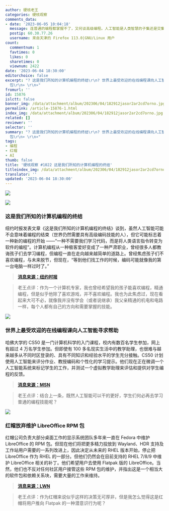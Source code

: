 ```yaml
---
author: 硬核老王
categories: 硬核观察
comments_data:
- date: '2023-06-05 10:04:18'
  message: 连普通的编程都掌握不了，又何谈高级编程。人工智能是人类智慧的子集还是交集亦或超集？
  postip: 60.30.77.26
  username: 来自天津的 Firefox 113.0|GNU/Linux 用户
count:
  commentnum: 1
  favtimes: 0
  likes: 0
  sharetimes: 0
  viewnum: 2422
date: '2023-06-04 18:30:00'
editorchoice: false
excerpt: "? 这是我们所知的计算机编程的终结\r\n? 世界上最受欢迎的在线编程课向人工智能寻求帮助\r\n? 红帽放弃维护 LibreOffice RPM
  包\r\n» \r\n»"
fromurl: ''
id: 15876
islctt: false
banner_img: /data/attachment/album/202306/04/182912jasor2ar2cd7orno.jpg
permalink: /article-15876-1.html
index_img: /data/attachment/album/202306/04/182912jasor2ar2cd7orno.jpg
related: []
reviewer: ''
selector: ''
summary: "? 这是我们所知的计算机编程的终结\r\n? 世界上最受欢迎的在线编程课向人工智能寻求帮助\r\n? 红帽放弃维护 LibreOffice RPM
  包\r\n» \r\n»"
tags:
- 编程
- 红帽
- AI
thumb: false
title: '硬核观察 #1022 这是我们所知的计算机编程的终结'
titleindex_img: /data/attachment/album/202306/04/182912jasor2ar2cd7orno.jpg
translator: ''
updated: '2023-06-04 18:30:00'
---
```


![](/data/attachment/album/202306/04/182912jasor2ar2cd7orno.jpg)


![](/data/attachment/album/202306/04/182924nppl7ejok758p7a7.jpg)


### 这是我们所知的计算机编程的终结


纽约时报发表文章《这是我们所知的计算机编程的终结》谈到，虽然人工智能可能不会意味着编程的结束（世界仍然需要具有高级编码技能的人），但它可能标志着一种新的编程的开始 ——“一种不需要我们学习代码，而是将人类语言指令转变为软件的编程”。计算机编程从一种极客爱好变成了一种严肃职业，曾经很多人都教诲孩子们去学习编程，但编程一直在走向越来越简单的道路上。曾经焦虑孩子们不喜欢编程，与未来脱节，但现在，“等到他们找工作的时候，编码可能就像我的第一台电脑一样过时了。”



> 
> **[消息来源：纽约时报](https://www.nytimes.com/2023/06/02/opinion/ai-coding.html)**
> 
> 
> 



> 
> 老王点评：作为一个计算机专家，我也曾经希望我的孩子能喜欢编程，精通编程，但是似乎他除了喜欢游戏，并不喜欢编程。我也为此焦虑过，现在看起来大可不必，就像我并没有学会（或者说继承）我父亲精通的机电和电路一样，每个人都有自己的方向和需要掌握的技能。
> 
> 
> 


![](/data/attachment/album/202306/04/182950yg6rr63436h6h63r.jpg)


### 世界上最受欢迎的在线编程课向人工智能寻求帮助


哈佛大学的 CS50 是一门计算机科学的入门课程，校内有数百名学生参加，网上有超过 4 万名学生参加。但即使有 100 多名现实生活中的教学助理，也很难与越来越多从不同时区登录的、具有不同知识和经验水平的学生充分接触。CS50 计划使用人工智能来评分作业、教授编码和个性化的学习提示。他们现在正在微调一个人工智能系统来标记学生的工作，并测试一个虚拟教学助理来评估和提供对学生编程的反馈。



> 
> **[消息来源：MSN](https://www.msn.com/en-ae/news/national/why-the-world-s-most-popular-online-computer-class-is-relying-on-ai-for-help/ar-AA1c4ogB)**
> 
> 
> 



> 
> 老王点评：结合上一条，既然人工智能可以干的更好，学生们何必再去学习普通的编程技能呢？
> 
> 
> 


![](/data/attachment/album/202306/04/183005f0iseu60su6intx0.jpg)


### 红帽放弃维护 LibreOffice RPM 包


红帽公司负责大部分桌面工作的显示系统团队多年来一直在 Fedora 中维护 LibreOffice 的 RPM 包。但现在他们将把更多精力投放到 Wayland、HDR 支持及工作站用户需要的一系列改进上，因此决定从未来的 RHEL 版本开始，停止把 LibreOffice 作为 RHEL 的一部分。但他们仍然会在目前支持的 RHEL 7/8/9 中维护 LibreOffice 相关的补丁。他们希望用户去使用 Flatpak 版的 LibreOffice。当然，他们也不反对任何社区用户接管这些 RPM 包的维护，并指出这是一个相当大的软件包和依赖关系块，需要大量的工作来维持。



> 
> **[消息来源：LWN](https://lwn.net/ml/fedora-devel/20230601183054.12057.45907@mailman01.iad2.fedoraproject.org/)**
> 
> 
> 



> 
> 老王点评：作为红帽来说似乎这样的决策无可厚非，但是我怎么觉得这是红帽将用户推向 Flatpak 的一种潜意识行为呢？
> 
> 
>